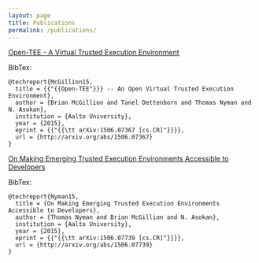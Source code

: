 ```yaml
---
layout: page
title: Publications
permalink: /publications/
---
```


[Open-TEE - A Virtual Trusted Execution Environment](http://arxiv.org/abs/1506.07367)

BibTex:

    @techreport{McGillion15,
      title = {{"{{Open-TEE"}}} -- An Open Virtual Trusted Execution Environment},
      author = {Brian McGillion and Tanel Dettenborn and Thomas Nyman and N. Asokan},
      institution = {Aalto University},
      year = {2015},
      eprint = {{"{{\tt arXiv:1506.07367 [cs.CR]"}}}},
      url = {http://arxiv.org/abs/1506.07367}
    }

[On Making Emerging Trusted Execution Environments Accessible to Developers](http://arxiv.org/abs/1506.07739)

BibTex:

    @techreport{Nyman15,
      title = {On Making Emerging Trusted Execution Environments Accessible to Developers},
      author = {Thomas Nyman and Brian McGillion and N. Asokan},
      institution = {Aalto University},
      year = {2015},
      eprint = {{"{{\tt arXiv:1506.07739 [cs.CR]"}}}},
      url = {http://arxiv.org/abs/1506.07739}
    }

